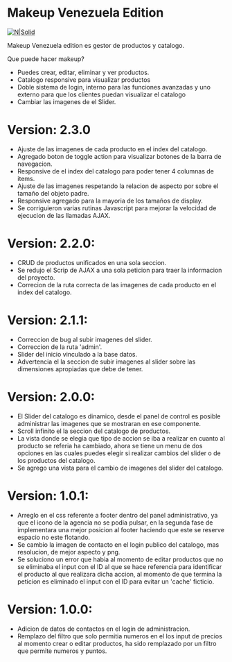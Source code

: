 # Makeup Venezuela Edition

[![N|Solid](https://makeupvzlaedition.com.ve/image/logo.png)](https://nodesource.com/products/nsolid)

Makeup Venezuela edition es gestor de productos y catalogo.

Que puede hacer makeup?

   - Puedes crear, editar, eliminar y ver productos.
   - Catalogo responsive para visualizar productos
   - Doble sistema de login, interno para las funciones avanzadas y uno externo para que los clientes puedan visualizar el catalogo
   - Cambiar las imagenes de el Slider.

# Version: 2.3.0

   - Ajuste de las imagenes de cada producto en el index del catalogo.
   - Agregado boton de toggle action para visualizar botones de la barra de navegacion.
   - Responsive de el index del catalogo para poder tener 4 columnas de items.
   - Ajuste de las imagenes respetando la relacion de aspecto por sobre el tamaño del objeto padre.
   - Responsive agregado para la mayoria de los tamaños de display.
   - Se corriguieron varias rutinas Javascript para mejorar la velocidad de ejecucion de las llamadas AJAX.

# Version: 2.2.0:

   - CRUD de productos unificados en una sola seccion.
   - Se redujo el Scrip de AJAX a una sola peticion para traer la informacion del proyecto.
   - Correcion de la ruta correcta de las imagenes de cada producto en el index del catalogo.
# Version: 2.1.1:

   - Correccion de bug al subir imagenes del slider.
   - Correccion de la ruta 'admin'.
   - Slider del inicio vinculado a la base datos.
   - Advertencia el la seccion de subir imagenes al slider sobre las dimensiones apropiadas que debe de tener.

# Version: 2.0.0:

   - El Slider del catalogo es dinamico, desde el panel de control es posible administrar las imagenes que se mostraran en ese componente.
   - Scroll infinito el la seccion del catalogo de productos.
   - La vista donde se elegia que tipo de accion se iba a realizar en cuanto al producto se referia ha cambiado, ahora se tiene un menu de dos opciones en las cuales puedes elegir si realizar cambios del slider o de los productos del catalogo.
   - Se agrego una vista para el cambio de imagenes del slider del catalogo.

# Version: 1.0.1:

   - Arreglo en el css referente a footer dentro del panel administrativo, ya que el icono de la agencia no se podia pulsar, en la segunda fase de implementara una mejor posicion al footer haciendo que este se reserve espacio no este flotando.
   - Se cambio la imagen de contacto en el login publico del catalogo, mas resolucion, de mejor aspecto y png.
   - Se soluciono un error que habia al momento de editar productos que no se eliminaba el input con el ID al que se hace referencia para identificar el producto al que realizara dicha accion, al momento de que termina la peticion es eliminado el input con el ID para evitar un 'cache' ficticio.

# Version: 1.0.0:

   - Adicion de datos de contactos en el login de administracion.
   - Remplazo del filtro que solo permitia numeros en el los input de precios al momento crear o editar productos, ha sido remplazado por un filtro que permite numeros y puntos.

  
